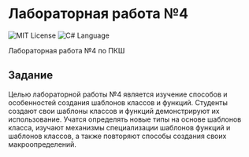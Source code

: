 # Лабораторная работа №4
<img src="http://img.shields.io/badge/license-MIT-brightgreen.svg" alt="MIT License"> <img src="https://img.shields.io/badge/language-C%2B%2B-green.svg" alt="C# Language">

Лабораторная работа №4 по ПКШ

## Задание

Целью лабораторной работы №4 является изучение способов и особенностей создания шаблонов классов и функций. Студенты создают свои шаблоны классов и функций демонстрируют их использование.   Учатся определять новые типы на основе шаблонов класса, изучают механизмы специализации шаблонов функций и шаблонов классов, а также повторяют способы создания своих макроопределений.  
